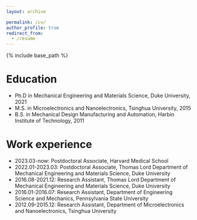 ```yaml
---
layout: archive

permalink: /cv/
author_profile: true
redirect_from:
  - /resume
---
```


{% include base_path %}

Education
======

* Ph.D in Mechanical Engineering and Materials Science, Duke University, 2021
* M.S. in Microelectronics and Nanoelectronics, Tsinghua University, 2015
* B.S. in Mechanical Design Manufacturing and Automation, Harbin Institute of Technology, 2011


Work experience
======
* 2023.03-now: Postdoctoral Associate, Harvard Medical School
* 2022.01-2023.03: Postdoctoral Associate, Thomas Lord Department of Mechanical Engineering and Materials Science, Duke University
* 2016.08-2021.12: Research Assistant, Thomas Lord Department of Mechanical Engineering and Materials Science, Duke University
* 2016.01-2016.07: Research Assistant, Department of Engineering Science and Mechanics, Pennsylvania State University
* 2012.09-2015.12: Research Assistant, Department of Microelectronics and Nanoelectronics, Tsinghua University

  

